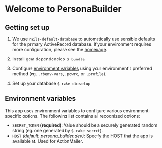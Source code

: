 # Welcome to PersonaBuilder

## Getting set up

1. We use `rails-default-database` to automatically use sensible defaults
   for the primary ActiveRecord database. If your environment requires more
   configuration, please see the [homepage][rails-default-database].

1. Install gem dependencies.
   `$ bundle`

1. Configure [environment variables](#environment-variables) using your
   environment's preferred method (eg. `.rbenv-vars`, `.powrc`, or `.profile`).

1. Set up your database
   `$ rake db:setup`

[rails-default-database]: https://github.com/tpope/rails-default-database

## Environment variables

This app uses environment variables to configure various environment-specific
options. The following list contains all recognized options:

* `SECRET_TOKEN` **(required)**: Value should be a securely generated random
  string (eg. one generated by `$ rake secret`).
* `HOST` *(default: persona_builder.dev)*: Specify the HOST that the app is
  available at. Used for ActionMailer.
